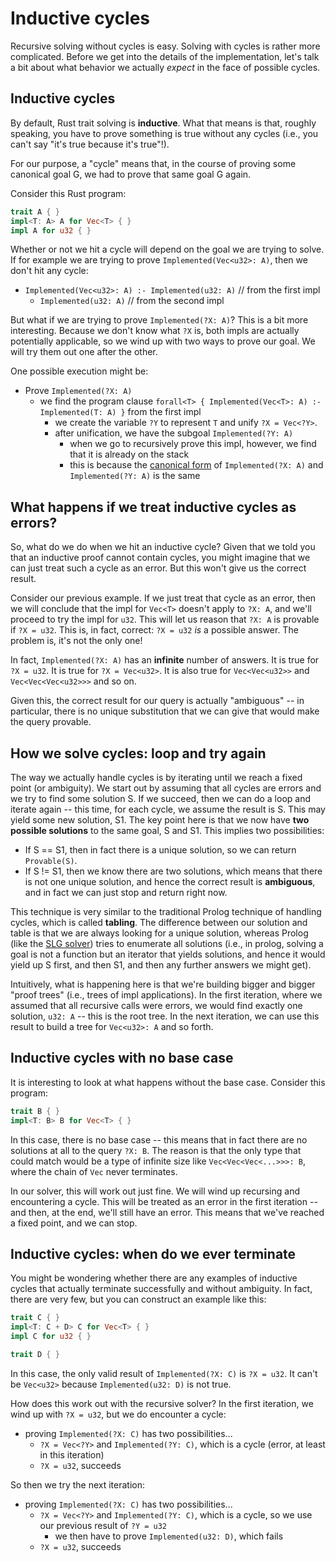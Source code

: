 # Inductive cycles

Recursive solving without cycles is easy. Solving with cycles is rather more
complicated. Before we get into the details of the implementation,
let's talk a bit about what behavior we actually *expect* in the face
of possible cycles.

## Inductive cycles

By default, Rust trait solving is **inductive**. What that means is that, roughly
speaking, you have to prove something is true without any cycles (i.e., you
can't say "it's true because it's true"!).

For our purpose, a "cycle" means that, in the course of proving some canonical
goal G, we had to prove that same goal G again.

Consider this Rust program:

```rust
trait A { }
impl<T: A> A for Vec<T> { }
impl A for u32 { }
```

Whether or not we hit a cycle will depend on the goal we are trying
to solve. If for example we are trying to prove `Implemented(Vec<u32>: A)`,
then we don't hit any cycle:

* `Implemented(Vec<u32>: A) :- Implemented(u32: A)` // from the first impl
    * `Implemented(u32: A)` // from the second impl

But what if we are trying to prove `Implemented(?X: A)`? This is a bit
more interesting. Because we don't know what `?X` is, both impls are
actually potentially applicable, so we wind up with two ways to
prove our goal. We will try them out one after the other.

One possible execution might be:

* Prove `Implemented(?X: A)`
    * we find the program clause `forall<T> { Implemented(Vec<T>: A) :- Implemented(T: A) }` from the first impl
        * we create the variable `?Y` to represent `T` and unify `?X = Vec<?Y>`.
        * after unification, we have the subgoal `Implemented(?Y: A)`
            * when we go to recursively prove this impl, however, we find that it is already on the stack
            * this is because the [canonical form] of `Implemented(?X: A)` and `Implemented(?Y: A)` is the same

[canonical form]: ../canonical_queries.md

## What happens if we treat inductive cycles as errors?

So, what do we do when we hit an inductive cycle? Given that we told you that an
inductive proof cannot contain cycles, you might imagine that we can just treat
such a cycle as an error. But this won't give us the correct result.

Consider our previous example. If we just treat that cycle as an error, then we
will conclude that the impl for `Vec<T>` doesn't apply to `?X: A`, and we'll
proceed to try the impl for `u32`. This will let us reason that `?X: A` is
provable if `?X = u32`. This is, in fact, correct: `?X = u32` *is* a possible
answer. The problem is, it's not the only one!

In fact, `Implemented(?X: A)` has an **infinite** number of answers. It is true
for `?X = u32`. It is true for `?X = Vec<u32>`. It is also true for
`Vec<Vec<u32>>` and `Vec<Vec<Vec<u32>>>` and so on.

Given this, the correct result for our query is actually "ambiguous" -- in
particular, there is no unique substitution that we can give that would make the
query provable.

## How we solve cycles: loop and try again

The way we actually handle cycles is by iterating until we reach a fixed point
(or ambiguity). We start out by assuming that all cycles are errors and we try
to find some solution S. If we succeed, then we can do a loop and iterate again
-- this time, for each cycle, we assume the result is S. This may yield some new
solution, S1. The key point here is that we now have **two possible solutions**
to the same goal, S and S1. This implies two possibilities:

* If S == S1, then in fact there is a unique solution, so we can return `Provable(S)`.
* If S != S1, then we know there are two solutions, which means that there is
  not one unique solution, and hence the correct result is **ambiguous**,
  and in fact we can just stop and return right now.

This technique is very similar to the traditional Prolog technique of handling
cycles, which is called **tabling**. The difference between our solution and
table is that we are always looking for a unique solution, whereas Prolog (like
the [SLG solver]) tries to enumerate all solutions (i.e., in prolog, solving a
goal is not a function but an iterator that yields solutions, and hence it would
yield up S first, and then S1, and then any further answers we might get).

[SLG solver]: ../engine.md

Intuitively, what is happening here is that we're building bigger and bigger
"proof trees" (i.e., trees of impl applications). In the first iteration, where
we assumed that all recursive calls were errors, we would find exactly one
solution, `u32: A` -- this is the root tree. In the next iteration, we can use
this result to build a tree for `Vec<u32>: A` and so forth.

## Inductive cycles with no base case

It is interesting to look at what happens without the base case. Consider this
program:

```rust
trait B { }
impl<T: B> B for Vec<T> { }
```

In this case, there is no base case -- this means that in fact there are no
solutions at all to the query `?X: B`. The reason is that the only type that
could match would be a type of infinite size like `Vec<Vec<Vec<...>>>: B`, where
the chain of `Vec` never terminates.

In our solver, this will work out just fine. We will wind up recursing
and encountering a cycle. This will be treated as an error in the first
iteration -- and then, at the end, we'll still have an error. This means
that we've reached a fixed point, and we can stop.


## Inductive cycles: when do we ever terminate

You might be wondering whether there are any examples of inductive cycles that
actually terminate successfully and without ambiguity. In fact, there are very
few, but you can construct an example like this:

```rust
trait C { }
impl<T: C + D> C for Vec<T> { }
impl C for u32 { }

trait D { }
```

In this case, the only valid result of `Implemented(?X: C)` is `?X = u32`. It can't
be `Vec<u32>` because `Implemented(u32: D)` is not true.

How does this work out with the recursive solver? In the first iteration,
we wind up with `?X = u32`, but we do encounter a cycle:

* proving `Implemented(?X: C)` has two possibilities...
    * `?X = Vec<?Y>` and `Implemented(?Y: C)`, which is a cycle (error, at least in this iteration)
    * `?X = u32`, succeeds

So then we try the next iteration:

* proving `Implemented(?X: C)` has two possibilities...
    * `?X = Vec<?Y>` and `Implemented(?Y: C)`, which is a cycle, so we use our previous result of `?Y = u32`
        * we then have to prove `Implemented(u32: D)`, which fails
    * `?X = u32`, succeeds
